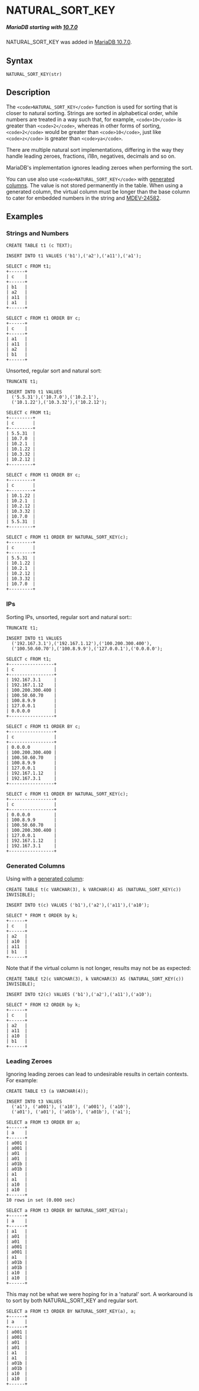 
# NATURAL_SORT_KEY


##### MariaDB starting with [10.7.0](../../../../../../release-notes/mariadb-community-server/release-notes-mariadb-10-7-series/mariadb-1070-release-notes.md)
NATURAL_SORT_KEY was added in [MariaDB 10.7.0](../../../../../../release-notes/mariadb-community-server/release-notes-mariadb-10-7-series/mariadb-1070-release-notes.md).


## Syntax


```
NATURAL_SORT_KEY(str)
```


## Description


The `<code>NATURAL_SORT_KEY</code>` function is used for sorting that is closer to natural sorting. Strings are sorted in alphabetical order, while numbers are treated in a way such that, for example, `<code>10</code>` is greater than `<code>2</code>`, whereas in other forms of sorting, `<code>2</code>` would be greater than `<code>10</code>`, just like `<code>z</code>` is greater than `<code>ya</code>`.


There are multiple natural sort implementations, differing in the way they handle leading zeroes, fractions, i18n, negatives, decimals and so on.


MariaDB's implementation ignores leading zeroes when performing the sort.


You can use also use `<code>NATURAL_SORT_KEY</code>` with [generated columns](../../data-definition/create/generated-columns.md). The value is not stored permanently in the table. When using a generated column, the virtual column must be longer than the base column to cater for embedded numbers in the string and [MDEV-24582](https://jira.mariadb.org/browse/MDEV-24582).


## Examples


### Strings and Numbers


```
CREATE TABLE t1 (c TEXT);

INSERT INTO t1 VALUES ('b1'),('a2'),('a11'),('a1');

SELECT c FROM t1;
+------+
| c    |
+------+
| b1   |
| a2   |
| a11  |
| a1   |
+------+

SELECT c FROM t1 ORDER BY c;
+------+
| c    |
+------+
| a1   |
| a11  |
| a2   |
| b1   |
+------+
```

Unsorted, regular sort and natural sort:


```
TRUNCATE t1;

INSERT INTO t1 VALUES 
  ('5.5.31'),('10.7.0'),('10.2.1'),
  ('10.1.22'),('10.3.32'),('10.2.12');

SELECT c FROM t1;
+---------+
| c       |
+---------+
| 5.5.31  |
| 10.7.0  |
| 10.2.1  |
| 10.1.22 |
| 10.3.32 |
| 10.2.12 |
+---------+

SELECT c FROM t1 ORDER BY c;
+---------+
| c       |
+---------+
| 10.1.22 |
| 10.2.1  |
| 10.2.12 |
| 10.3.32 |
| 10.7.0  |
| 5.5.31  |
+---------+

SELECT c FROM t1 ORDER BY NATURAL_SORT_KEY(c);
+---------+
| c       |
+---------+
| 5.5.31  |
| 10.1.22 |
| 10.2.1  |
| 10.2.12 |
| 10.3.32 |
| 10.7.0  |
+---------+
```

### IPs


Sorting IPs, unsorted, regular sort and natural sort::


```
TRUNCATE t1;

INSERT INTO t1 VALUES 
  ('192.167.3.1'),('192.167.1.12'),('100.200.300.400'),
  ('100.50.60.70'),('100.8.9.9'),('127.0.0.1'),('0.0.0.0');

SELECT c FROM t1;
+-----------------+
| c               |
+-----------------+
| 192.167.3.1     |
| 192.167.1.12    |
| 100.200.300.400 |
| 100.50.60.70    |
| 100.8.9.9       |
| 127.0.0.1       |
| 0.0.0.0         |
+-----------------+

SELECT c FROM t1 ORDER BY c;
+-----------------+
| c               |
+-----------------+
| 0.0.0.0         |
| 100.200.300.400 |
| 100.50.60.70    |
| 100.8.9.9       |
| 127.0.0.1       |
| 192.167.1.12    |
| 192.167.3.1     |
+-----------------+

SELECT c FROM t1 ORDER BY NATURAL_SORT_KEY(c);
+-----------------+
| c               |
+-----------------+
| 0.0.0.0         |
| 100.8.9.9       |
| 100.50.60.70    |
| 100.200.300.400 |
| 127.0.0.1       |
| 192.167.1.12    |
| 192.167.3.1     |
+-----------------+
```

### Generated Columns


Using with a [generated column](../../data-definition/create/generated-columns.md):


```
CREATE TABLE t(c VARCHAR(3), k VARCHAR(4) AS (NATURAL_SORT_KEY(c)) INVISIBLE);

INSERT INTO t(c) VALUES ('b1'),('a2'),('a11'),('a10');

SELECT * FROM t ORDER by k;
+------+
| c    |
+------+
| a2   |
| a10  |
| a11  |
| b1   |
+------+
```

Note that if the virtual column is not longer, results may not be as expected:


```
CREATE TABLE t2(c VARCHAR(3), k VARCHAR(3) AS (NATURAL_SORT_KEY(c)) INVISIBLE);

INSERT INTO t2(c) VALUES ('b1'),('a2'),('a11'),('a10');

SELECT * FROM t2 ORDER by k;
+------+
| c    |
+------+
| a2   |
| a11  |
| a10  |
| b1   |
+------+
```

### Leading Zeroes


Ignoring leading zeroes can lead to undesirable results in certain contexts. For example:


```
CREATE TABLE t3 (a VARCHAR(4));

INSERT INTO t3 VALUES 
  ('a1'), ('a001'), ('a10'), ('a001'), ('a10'), 
  ('a01'), ('a01'), ('a01b'), ('a01b'), ('a1');

SELECT a FROM t3 ORDER BY a;
+------+
| a    |
+------+
| a001 |
| a001 |
| a01  |
| a01  |
| a01b |
| a01b |
| a1   |
| a1   |
| a10  |
| a10  |
+------+
10 rows in set (0.000 sec)

SELECT a FROM t3 ORDER BY NATURAL_SORT_KEY(a);
+------+
| a    |
+------+
| a1   |
| a01  |
| a01  |
| a001 |
| a001 |
| a1   |
| a01b |
| a01b |
| a10  |
| a10  |
+------+
```

This may not be what we were hoping for in a 'natural' sort. A workaround is to sort by both NATURAL_SORT_KEY and regular sort.


```
SELECT a FROM t3 ORDER BY NATURAL_SORT_KEY(a), a;
+------+
| a    |
+------+
| a001 |
| a001 |
| a01  |
| a01  |
| a1   |
| a1   |
| a01b |
| a01b |
| a10  |
| a10  |
+------+
```
